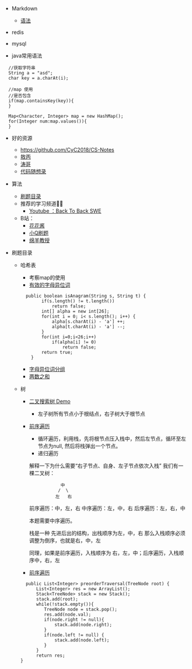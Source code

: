 - Markdown
   - [语法](https://www.jianshu.com/p/191d1e21f7ed/)
   
- redis

- mysql

- java常用语法  
  
```
  //获取字符串
  String a = "asd";
  char key = a.charAt(i);

  //map 使用
  //是否包含
  if(map.containsKey(key)){
  }

  Map<Character, Integer> map = new HashMap();
  for(Integer num:map.values()){    
  }
```

- 好的资源
   - https://github.com/CyC2018/CS-Notes
   - [敖丙](https://github.com/AobingJava/JavaFamily)
   - [涛哥](https://github.com/songtao110/precipitation)
   - [代码随想录](https://github.com/youngyangyang04/leetcode-master)
- 算法
   - [刷题目录](https://github.com/CyC2018/CS-Notes/blob/master/notes/Leetcode%20%E9%A2%98%E8%A7%A3%20-%20%E7%9B%AE%E5%BD%95.md)
   - 推荐的学习频道👍🏻
      - [Youtube ：Back To Back SWE](https://www.youtube.com/channel/UCmJz...)
   - B站：
      - [花花酱](https://space.bilibili.com/9880352?fr...)
      - [小Q刷题](https://space.bilibili.com/149758?fro...)
      - [绵羊教授](https://space.bilibili.com/354892788?...)

- 刷题目录
   - 哈希表
      - 考察map的使用 
      - [有效的字母异位词](https://leetcode-cn.com/problems/valid-anagram/)
      ``` 
        public boolean isAnagram(String s, String t) {
              if(s.length() != t.length())
                  return false;
              int[] alpha = new int[26];
              for(int i = 0; i< s.length(); i++) {
                  alpha[s.charAt(i) - 'a'] ++;
                  alpha[t.charAt(i) - 'a'] --;
              }
              for(int i=0;i<26;i++)
                  if(alpha[i] != 0)
                      return false;
              return true;
          }
      ```  
      - [字母异位词分组](https://leetcode-cn.com/problems/group-anagrams/)  
      - [两数之和](https://leetcode-cn.com/problems/two-sum/)
      
   - 树
      - [二叉搜索树 Demo](https://visualgo.net/zh/bst)
         - 左子树所有节点小于根结点，右子树大于根节点
      - [前序遍历](https://leetcode-cn.com/problems/binary-tree-inorder-traversal/solution/er-cha-shu-de-zhong-xu-bian-li-by-leetcode-solutio/)
         - 循环遍历，利用栈，先将根节点压入栈中，然后左节点，循环至左节点为null, 然后将栈弹出一个节点。
         - 递归遍历 

         解释一下为什么需要“右子节点、自身、左子节点依次入栈”
         我们有一棵二叉树：

                        中
                       /  \
                      左   右
         前序遍历：中，左，右
         中序遍历：左，中，右
         后序遍历：左，右，中

         本题需要中序遍历。

         栈是一种 先进后出的结构，出栈顺序为左，中，右
         那么入栈顺序必须调整为倒序，也就是右，中，左

         同理，如果是前序遍历，入栈顺序为 右，左，中；后序遍历，入栈顺序中，右，左
      - [前序遍历](https://leetcode-cn.com/problems/binary-tree-preorder-traversal/)
      ``` 
        public List<Integer> preorderTraversal(TreeNode root) {
            List<Integer> res = new ArrayList();
            Stack<TreeNode> stack = new Stack();
            stack.add(root);
            while(!stack.empty()){
               TreeNode node = stack.pop();
               res.add(node.val);
               if(node.right != null){
                   stack.add(node.right);
               }
               if(node.left != null) {
                   stack.add(node.left);
               }
            }   
            return res; 
      }
      ``` 
 
   
